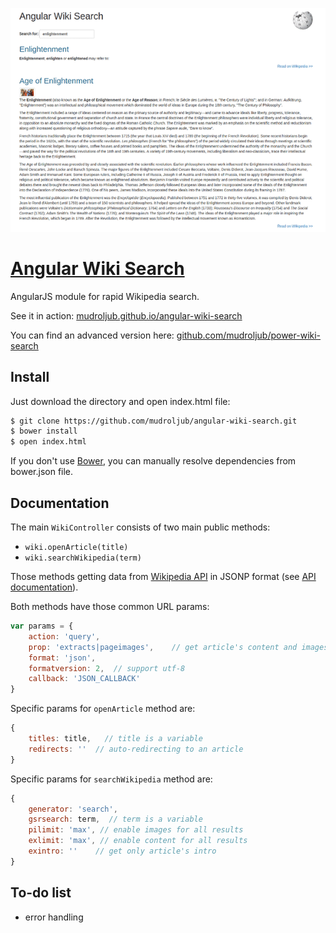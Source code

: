 ![](screen.png)

# [Angular Wiki Search](http://mudroljub.github.io/angular-wiki-search/)

AngularJS module for rapid Wikipedia search.

See it in action: [mudroljub.github.io/angular-wiki-search](http://mudroljub.github.io/angular-wiki-search/)

You can find an advanced version here: [github.com/mudroljub/power-wiki-search](https://github.com/mudroljub/power-wiki-search)

## Install
Just download the directory and open index.html file:

```sh
$ git clone https://github.com/mudroljub/angular-wiki-search.git
$ bower install
$ open index.html
```

If you don't use [Bower](http://bower.io/), you can manually resolve dependencies from bower.json file.

## Documentation
The main `WikiController` consists of two main public methods:
- `wiki.openArticle(title)`
- `wiki.searchWikipedia(term)`

Those methods getting data from [Wikipedia API](http://en.wikipedia.org/w/api.php) in JSONP format (see [API documentation](https://www.mediawiki.org/wiki/API:Main_page)).

Both methods have those common URL params:
```js
var params = {
    action: 'query',
    prop: 'extracts|pageimages',    // get article's content and images
    format: 'json',
    formatversion: 2,  // support utf-8
    callback: 'JSON_CALLBACK'
}
```

Specific params for `openArticle` method are:

```js
{
    titles: title,   // title is a variable
    redirects: ''  // auto-redirecting to an article
}
```

Specific params for `searchWikipedia` method are:

```js
{
    generator: 'search',
    gsrsearch: term,  // term is a variable
    pilimit: 'max', // enable images for all results
    exlimit: 'max', // enable content for all results
    exintro: ''    // get only article's intro
}
```

## To-do list
- error handling
